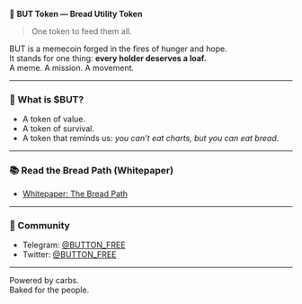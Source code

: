 🍞 **BUT Token — Bread Utility Token**

> One token to feed them all.

BUT is a memecoin forged in the fires of hunger and hope.  
It stands for one thing: **every holder deserves a loaf.**  
A meme. A mission. A movement.

---

### 🥖 What is $BUT?

- A token of value.  
- A token of survival.  
- A token that reminds us: *you can’t eat charts, but you can eat bread*.

---

### 📚 Read the Bread Path (Whitepaper)

- [Whitepaper: The Bread Path](./whitepaper/bread-path.md)

---

### 🔗 Community

- Telegram: [@BUTTON_FREE](https://t.me/BUTTON_FREE)
- Twitter: [@BUTTON_FREE](https://x.com/BUTTON_FREE)

---

Powered by carbs.  
Baked for the people.
